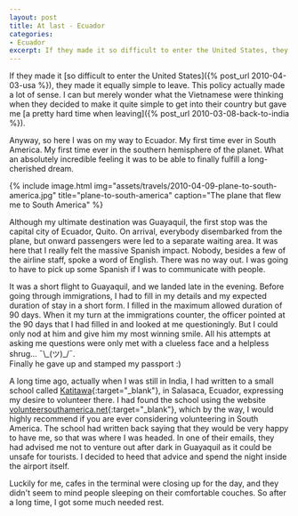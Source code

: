 ```yaml
---
layout: post
title: At last - Ecuador
categories:
- Ecuador
excerpt: If they made it so difficult to enter the United States, they made it equally simple to leave. This policy actually made a lot of sense. I can but merely wonder what the Vietnamese were thinking when they decided to make it quite simple to get into their country but gave me a pretty hard time when leaving.
---
```


If they made it [so difficult to enter the United States]({% post_url
2010-04-03-usa %}), they made it equally simple to leave. This policy actually
made a lot of sense. I can but merely wonder what the Vietnamese were thinking
when they decided to make it quite simple to get into their country but gave me
[a pretty hard time when leaving]({% post_url 2010-03-08-back-to-india %}).

Anyway, so here I was on my way to Ecuador. My first time ever in South America.
My first time ever in the southern hemisphere of the planet. What an absolutely
incredible feeling it was to be able to finally fulfill a long-cherished dream.

{% include image.html
    img="assets/travels/2010-04-09-plane-to-south-america.jpg"
    title="plane-to-south-america"
    caption="The plane that flew me to South America" %}

Although my ultimate destination was Guayaquil, the first stop was the capital
city of Ecuador, Quito. On arrival, everybody disembarked from the plane, but
onward passengers were led to a separate waiting area. It was here that I really
felt the massive Spanish impact. Nobody, besides a few of the airline staff,
spoke a word of English. There was no way out. I was going to have to pick up
some Spanish if I was to communicate with people.

It was a short flight to Guayaquil, and we landed late in the evening. Before
going through immigrations, I had to fill in my details and my expected duration
of stay in a short form. I filled in the maximum allowed duration of 90 days.
When it my turn at the immigrations counter, the officer pointed at the 90 days
that I had filled in and looked at me questioningly. But I could only nod at him
and give him my most winning smile. All his attempts at asking me questions were
only met with a clueless face and a helpless shrug... ¯\\\_(ツ)_/¯.<br>
Finally he gave up and stamped my passport :)

A long time ago, actually when I was still in India, I had written to a small
school called [Katitawa](https://katitawa.blogspot.de){:target="_blank"}, in
Salasaca, Ecuador, expressing my desire to volunteer there. I had found the
school using the website
[volunteersouthamerica.net](http://volunteersouthamerica.net){:target="_blank"},
which by the way, I would highly recommend if you are ever considering
volunteering in South America. The school had written back saying that they
would be very happy to have me, so that was where I was headed. In one of their
emails, they had advised me not to venture out after dark in Guayaquil as it
could be unsafe for tourists. I decided to heed that advice and spend the night
inside the airport itself.

Luckily for me, cafes in the terminal were closing up for the day, and they
didn't seem to mind people sleeping on their comfortable couches. So after a
long time, I got some much needed rest.
